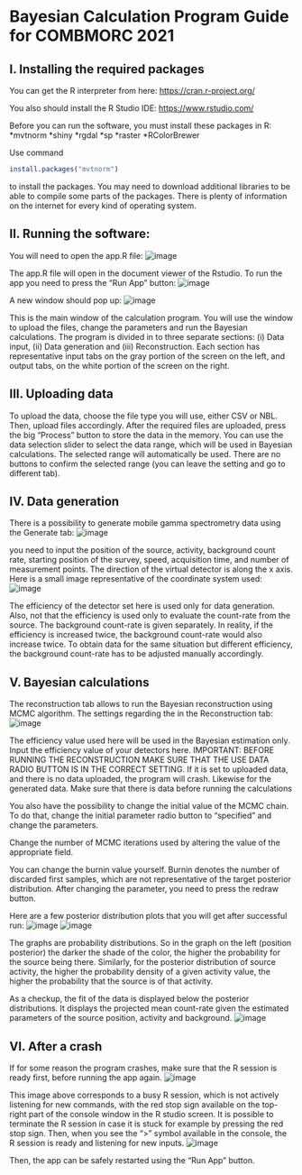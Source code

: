 # Bayesian Calculation Program Guide for COMBMORC 2021
## I. Installing the required packages
You can get the R interpreter from here: https://cran.r-project.org/

You also should install the R Studio IDE: https://www.rstudio.com/

Before you can run the software, you must install these packages in R:
*mvtnorm
*shiny
*rgdal
*sp
*raster
*RColorBrewer

Use command
```R 
install.packages("mvtnorm")
```
to install the packages. You may need to download additional libraries to be able to compile some parts of the packages. There is plenty of information on the internet for every kind of operating system.

## II. Running the software:

You will need to open the app.R file:
![image](https://user-images.githubusercontent.com/30175279/139648977-22e938e1-c402-40cc-8265-8310dac1eee3.png)


The app.R file will open in the document viewer of the Rstudio. To run the app you need to press the “Run App” button:
![image](https://user-images.githubusercontent.com/30175279/139648998-0d609365-8347-4145-8803-ba6a0ce32753.png)

A new window should pop up:
![image](https://user-images.githubusercontent.com/30175279/139649032-8c2e454c-a92f-47ca-8245-8ca25c8f6823.png)


This is the main window of the calculation program. You will use the window to upload the files, change the parameters and run the Bayesian calculations. The program is divided in to three separate sections: (i) Data input, (ii) Data generation and (iii) Reconstruction. Each section has representative input tabs on the gray portion of the screen on the left, and output tabs, on the white portion of the screen on the right.

## III. Uploading data
To upload the data, choose the file type you will use, either CSV or NBL. Then, upload files accordingly. After the required files are uploaded, press the big “Process” button to store the data in the memory.
You can use the data selection slider to select the data range, which will be used in Bayesian calculations. The selected range will automatically be used. There are no buttons to confirm the selected range (you can leave the setting and go to different tab).

## IV. Data generation
There is a possibility to generate mobile gamma spectrometry data using the Generate tab:
![image](https://user-images.githubusercontent.com/30175279/139649066-3be78a69-af07-45b1-96be-5c5f2da37c11.png)


you need to input the position of the source, activity, background count rate, starting position of the survey, speed, acquisition time, and number of measurement points. The direction of the virtual detector is along the x axis. Here is a small image representative of the coordinate system used:
![image](https://user-images.githubusercontent.com/30175279/139649079-29a57545-11bf-4043-9b90-9b5f089b6abe.png)


The efficiency of the detector set here is used only for data generation. Also, not that the efficiency is used only to evaluate the count-rate from the source. The background count-rate is given separately. In reality, if the efficiency is increased twice, the background count-rate would also increase twice. To obtain data for the same situation but different efficiency, the background count-rate has to be adjusted manually accordingly.

## V. Bayesian calculations
The reconstruction tab allows to run the Bayesian reconstruction using MCMC algorithm. The settings regarding the in the Reconstruction tab:
![image](https://user-images.githubusercontent.com/30175279/139649095-90995da0-bfd3-4f17-9ade-38349ec8095b.png)


The efficiency value used here will be used in the Bayesian estimation only. Input the efficiency value of your detectors here.
IMPORTANT: BEFORE RUNNING THE RECONSTRUCTION MAKE SURE THAT THE USE DATA RADIO BUTTON IS IN THE CORRECT SETTING.
If it is set to uploaded data, and there is no data uploaded, the program will crash. Likewise for the generated data. Make sure that there is data before running the calculations

You also have the possibility to change the initial value of the MCMC chain. To do that, change the initial parameter radio button to “specified” and change the parameters.

Change the number of MCMC iterations used by altering the value of the appropriate field.

You can change the burnin value yourself. Burnin denotes the number of discarded first samples, which are not representative of the target posterior distribution. After changing the parameter, you need to press the redraw button.

Here are a few posterior distribution plots that you will get after successful run:
![image](https://user-images.githubusercontent.com/30175279/139649127-cfe8de6e-301b-4878-ab5b-31ed7df6ca92.png)
![image](https://user-images.githubusercontent.com/30175279/139649133-4546e56f-2356-4f92-a3fd-7789cca16e31.png)


The graphs are probability distributions. So in the graph on the left (position posterior) the darker the shade of the color, the higher the probability for the source being there. Similarly, for the posterior distribution of source activity, the higher the probability density of a given activity value, the higher the probability that the source is of that activity.

As a checkup, the fit of the data is displayed below the posterior distributions. It displays the projected mean count-rate given the estimated parameters of the source position, activity and background.
![image](https://user-images.githubusercontent.com/30175279/139649146-70d59bad-9860-4089-a451-98eceb364ef0.png)




## VI. After a crash
If for some reason the program crashes, make sure that the R session is ready first, before running the app again.
![image](https://user-images.githubusercontent.com/30175279/139649151-eb8afb0e-0d1a-4d69-9038-dd2fc6e4014f.png)


This image above corresponds to a busy R session, which is not actively listening for new commands, with the red stop sign available on the top-right part of the console window in the R studio screen. It is possible to terminate the R session in case it is stuck for example by pressing the red stop sign. 
Then, when you see the “>” symbol available in the console, the R session is ready and listening for new inputs.
![image](https://user-images.githubusercontent.com/30175279/139649161-b68dc153-85a5-4a99-887a-f224d9b96088.png)

Then, the app can be safely restarted using the “Run App” button.

